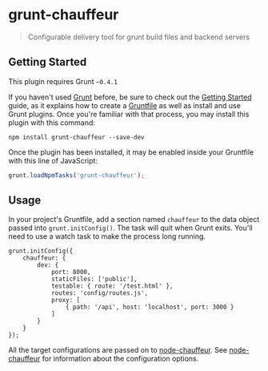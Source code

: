 # grunt-chauffeur

> Configurable delivery tool for grunt build files and backend servers

## Getting Started
This plugin requires Grunt `~0.4.1`

If you haven't used [Grunt](http://gruntjs.com/) before, be sure to check out the [Getting Started](http://gruntjs.com/getting-started) guide, as it explains how to create a [Gruntfile](http://gruntjs.com/sample-gruntfile) as well as install and use Grunt plugins. Once you're familiar with that process, you may install this plugin with this command:

```shell
npm install grunt-chauffeur --save-dev
```

Once the plugin has been installed, it may be enabled inside your Gruntfile with this line of JavaScript:

```js
grunt.loadNpmTasks('grunt-chauffeur');
```

## Usage

In your project's Gruntfile, add a section named `chauffeur` to the data object passed into `grunt.initConfig()`. The task will quit when Grunt exits. You'll need to use a watch task to make the process long running.

    grunt.initConfig({
        chauffeur: {
            dev: {
                port: 8000,
                staticFiles: ['public'],
                testable: { route: '/test.html' },
                routes: 'config/routes.js',
                proxy: [
                    { path: '/api', host: 'localhost', port: 3000 }
                ]
            }
        }
    });

All the target configurations are passed on to [node-chauffeur](https://github.com/joeytrapp/node-chauffeur). See [node-chauffeur](https://github.com/joeytrapp/node-chauffeur) for information about the configuration options.
